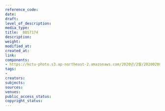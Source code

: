 ```yaml
---
reference_code: 
date: 
draft: 
level_of_description: 
media_type: 
title: _BBS7174
description: 
weight: 
modified_at: 
created_at: 
link: 
components:
- https://kctu-photo.s3.ap-northeast-2.amazonaws.com/2020년/2월/20200208_문중원열사+진상규명·책임자+처벌+및+한국마사회+적폐청산을+위한+전국노동자대회/_BBS7174.jpg
tags:
- 
creators: 
subjects: 
sources: 
venues: 
public_access_status: 
copyright_status: 
---
```

